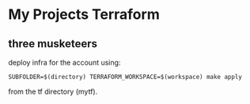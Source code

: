 # My Projects Terraform
## three musketeers
 
deploy infra for the account using:

```
SUBFOLDER=$(directory) TERRAFORM_WORKSPACE=$(workspace) make apply
```
from the tf directory (mytf).
